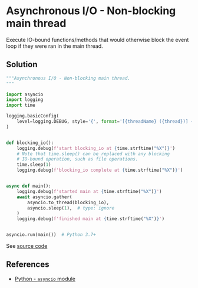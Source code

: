 # Asynchronous I/O - Non-blocking main thread

Execute IO-bound functions/methods that would otherwise block the event loop
if they were ran in the main thread.

## Solution

```python
"""Asynchronous I/O - Non-blocking main thread.
"""

import asyncio
import logging
import time

logging.basicConfig(
    level=logging.DEBUG, style='{', format='[{threadName} ({thread})] {message}'
)


def blocking_io():
    logging.debug(f'start blocking_io at {time.strftime("%X")}')
    # Note that time.sleep() can be replaced with any blocking
    # IO-bound operation, such as file operations.
    time.sleep(1)
    logging.debug(f'blocking_io complete at {time.strftime("%X")}')


async def main():
    logging.debug(f'started main at {time.strftime("%X")}')
    await asyncio.gather(
        asyncio.to_thread(blocking_io),
        asyncio.sleep(1),  # type: ignore
    )
    logging.debug(f'finished main at {time.strftime("%X")}')


asyncio.run(main())  # Python 3.7+
```

See [source code](https://github.com/leven-cn/python-cookbook/blob/main/examples/core/asyncio_nonblocking.py)

## References

- [Python - `asyncio` module](https://docs.python.org/3/library/asyncio.html)
